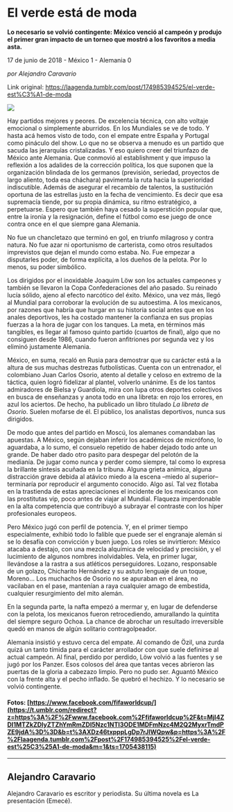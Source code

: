 # El verde está de moda

**Lo necesario se volvió contingente: México venció al campeón y produjo el primer gran impacto de un torneo que mostró a los favoritos a media asta.**

17 de junio de 2018 - México 1 - Alemania 0

_por Alejandro Caravario_

Link original: https://laagenda.tumblr.com/post/174985394525/el-verde-est%C3%A1-de-moda

![](https://64.media.tumblr.com/c7e49637b6b99dc0489589002dfe234a/tumblr_inline_paj4enfdYi1t6q87u_500.jpg)

Hay
partidos mejores y peores. De excelencia técnica, con alto voltaje
emocional o simplemente aburridos. En los Mundiales se ve de todo. Y
hasta acá hemos visto de todo,  con el empate entre España y
Portugal como pináculo del show. Lo que no se observa a menudo es un
partido que sacuda las jerarquías cristalizadas. Y eso quiero creer
del triunfazo de México ante Alemania. Que conmovió al
establishment y que impuso la reflexión a los adalides de la
corrección política, los que suponen que la organización blindada
de los germanos (previsión, seriedad, proyectos de largo aliento,
toda esa cháchara) pavimenta la ruta hacia la superioridad
indiscutible. Además de asegurar el recambio de talentos, la
sustitución oportuna de las estrellas justo en la fecha de
vencimiento. Es decir que esa supremacía tiende, por su propia
dinámica, su ritmo estratégico, a perpetuarse. Espero que también
haya cesado la superstición popular que, entre la ironía y la
resignación, define el fútbol como ese juego de once contra once en
el que siempre gana Alemania. 


No
fue un chancletazo que terminó en gol, en triunfo milagroso y contra
natura. No fue azar ni oportunismo de carterista, como otros
resultados imprevistos que dejan el mundo como estaba. No. Fue
empezar a disputarles poder, de forma explícita, a los dueños de la
pelota. Por lo menos, su poder simbólico.    


Los
dirigidos por el inoxidable Joaquim Löw son los actuales campeones y
también se llevaron la Copa Confederaciones del año pasado. Su
reinado lucía sólido, ajeno al efecto narcótico del éxito.
México, una vez más, llegó al Mundial para corroborar la evolución
de su autoestima. A los mexicanos, por razones que habría que hurgar
en su historia social antes que en los anales deportivos, les ha
costado mantener la confianza en sus propias fuerzas a la hora de
jugar con los tanques. La meta, en términos más tangibles, es
llegar al famoso quinto partido (cuartos de final), algo que no
consiguen desde 1986, cuando fueron anfitriones por segunda vez y los
eliminó justamente Alemania. 


México,
en suma, recaló en Rusia para demostrar que su carácter está a la
altura de sus muchas destrezas futbolísticas. Cuenta con un
entrenador, el colombiano Juan Carlos Osorio, atento al detalle y
celoso en extremo de la táctica, quien logró fidelizar al plantel,
volverlo unánime. Es de los tantos admiradores de Bielsa y
Guardiola, mira con lupa otros deportes colectivos en busca de
enseñanzas y anota todo en una libreta: en rojo los errores, en azul
los aciertos. De hecho, ha publicado un libro titulado *La
libreta de Osorio*.
Suelen mofarse de él. El público, los analistas deportivos, nunca
sus dirigidos. 




De
modo que antes del partido en Moscú, los alemanes comandaban las
apuestas. A México, según dejaban inferir los académicos de
micrófono, lo aguardaba, a lo sumo, el consuelo repetido de haber
dejado todo ante un grande. De haber dado otro pasito para despegar
del pelotón de la medianía. De jugar como nunca y perder como
siempre, tal como lo expresa la brillante síntesis acuñada en la
tribuna. Alguna grieta anímica, alguna distracción grave debida al
atávico miedo a la escena –miedo al superior– terminaría por
reproducir el argumento conocido. Algo así. Tal vez flotaba en la
trastienda de estas apreciaciones el incidente de los mexicanos con
las prostitutas vip, poco antes de viajar al Mundial. Flaqueza
imperdonable en la alta competencia que contribuyó a subrayar el
contraste con los híper profesionales europeos.

Pero
México jugó con perfil de potencia. Y, en el primer tiempo
especialmente, exhibió todo lo falible que puede ser el engranaje
alemán si se lo desafía con convicción y buen juego. Los roles se
invirtieron: México atacaba a destajo, con una mezcla alquímica de
velocidad y precisión, y el lucimiento de algunos nombres
inolvidables. Vela, en primer lugar, llevándose a la rastra a sus
atléticos perseguidores. Lozano, responsable de un golazo,
Chicharito Hernández y su astuto lenguaje de un toque, Moreno… Los
muchachos de Osorio no se apuraban en el área, no vacilaban en el
pase, mantenían a raya cualquier amago de embestida, cualquier
resurgimiento del mito alemán. 


En
la segunda parte, la nafta empezó a mermar y, en lugar de defenderse
con la pelota, los mexicanos fueron retrocediendo, amurallando la
quintita del siempre seguro Ochoa. La chance de abrochar un resultado
irreversible quedó en manos de algún solitario contragolpeador. 


Alemania
insistió y estuvo cerca del empate. Al comando de Özil, una zurda
quizá un tanto tímida para el carácter arrollador con que suele
definirse al actual campeón. Al final, perdido por perdido, Löw
volvió a las fuentes y se jugó por los Panzer. Esos colosos del
área que tantas veces abrieron las puertas de la gloria a cabezazo
limpio. Pero no pudo ser. Aguantó México con la frente alta y el
pecho inflado. Se quebró el hechizo. Y lo necesario se volvió
contingente. 


####  Fotos: [https://www.facebook.com/fifaworldcup/](https://t.umblr.com/redirect?z=https%3A%2F%2Fwww.facebook.com%2Ffifaworldcup%2F&t=MjI4ZDI1MTZkZDIyZTZhYmRmZDI5Nzc1NTI3ODE1MDFmNzc4M2Q2MyxrTmdPZE9jdA%3D%3D&b=t%3AXDz46txpppLgDp7rJlWQpw&p=https%3A%2F%2Flaagenda.tumblr.com%2Fpost%2F174985394525%2Fel-verde-est%25C3%25A1-de-moda&m=1&ts=1705438115)



---

 Alejandro Caravario
--------------------

 Alejandro Caravario es escritor y periodista. Su última novela es La presentación (Emecé).

